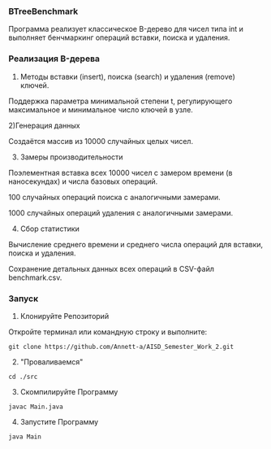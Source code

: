 ### BTreeBenchmark

Программа реализует классическое B-дерево для чисел типа int и выполняет бенчмаркинг операций вставки, поиска и удаления.


### Реализация B-дерева

1) Методы вставки (insert), поиска (search) и удаления (remove) ключей.

Поддержка параметра минимальной степени t, регулирующего максимальное и минимальное число ключей в узле.

2)Генерация данных

Создаётся массив из 10000 случайных целых чисел.

3) Замеры производительности

Поэлементная вставка всех 10000 чисел с замером времени (в наносекундах) и числа базовых операций.

100 случайных операций поиска с аналогичными замерами.

1000 случайных операций удаления с аналогичными замерами.

4) Сбор статистики

Вычисление среднего времени и среднего числа операций для вставки, поиска и удаления.

Сохранение детальных данных всех операций в CSV-файл benchmark.csv.

### Запуск

1. Клонируйте Репозиторий

Откройте терминал или командную строку и выполните:

`git clone https://github.com/Annett-a/AISD_Semester_Work_2.git`


2. "Проваливаемся"

`cd ./src`


3. Скомпилируйте Программу

`javac Main.java`


4. Запустите Программу

`java Main`
